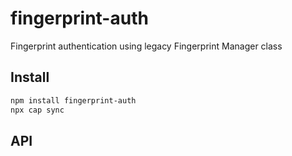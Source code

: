 # fingerprint-auth

Fingerprint authentication using legacy Fingerprint Manager class

## Install

```bash
npm install fingerprint-auth
npx cap sync
```

## API

<docgen-index></docgen-index>

<docgen-api>
<!-- run docgen to generate docs from the source -->
<!-- More info: https://github.com/ionic-team/capacitor-docgen -->
</docgen-api>
